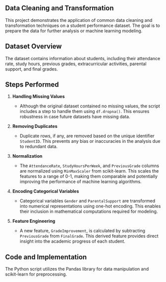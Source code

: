 ## Data Cleaning and Transformation

This project demonstrates the application of common data cleaning and transformation techniques on a student performance dataset. The goal is to prepare the data for further analysis or machine learning modeling.

## Dataset Overview

The dataset contains information about students, including their attendance rate, study hours, previous grades, extracurricular activities, parental support, and final grades.

## Steps Performed

1. **Handling Missing Values**
   - Although the original dataset contained no missing values, the script includes a step to handle them using `df.dropna()`. This ensures robustness in case future datasets have missing data.

2. **Removing Duplicates**
   - Duplicate rows, if any, are removed based on the unique identifier `StudentID`. This prevents any bias or inaccuracies in the analysis due to redundant data.

3. **Normalization**
   - The `AttendanceRate`, `StudyHoursPerWeek`, and `PreviousGrade` columns are normalized using `MinMaxScaler` from scikit-learn. This scales the features to a range of 0-1, making them comparable and potentially improving the performance of machine learning algorithms.

4. **Encoding Categorical Variables**
   - Categorical variables `Gender` and `ParentalSupport` are transformed into numerical representations using one-hot encoding. This enables their inclusion in mathematical computations required for modeling.

5. **Feature Engineering**
   - A new feature, `GradeImprovement`, is calculated by subtracting `PreviousGrade` from `FinalGrade`. This derived feature provides direct insight into the academic progress of each student.

## Code and Implementation

The Python script utilizes the Pandas library for data manipulation and scikit-learn for preprocessing.
